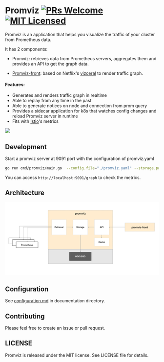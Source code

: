 # Promviz [![PRs Welcome](https://img.shields.io/badge/PRs-welcome-brightgreen.svg?style=flat)](http://makeapullrequest.com) [![MIT Licensed](https://img.shields.io/badge/license-MIT-blue.svg)](https://github.com/nghialv/promviz/blob/master/LICENSE)


Promviz is an application that helps you visualize the traffic of your cluster from Prometheus data.

It has 2 components:

- Promviz: retrieves data from Prometheus servers, aggregates them and provides an API to get the graph data.

- [Promviz-front](https://github.com/mjhd-devlion/promviz-front): based on Netflix's [vizceral](https://github.com/Netflix/vizceral) to render traffic graph.

#### Features:
- Generates and renders traffic graph in realtime
- Able to replay from any time in the past
- Able to generate notices on node and connection from prom query
- Provides a sidecar application for k8s that watches config changes and reload Promviz server in runtime
- Fits with [Istio](https://istio.io)'s metrics

![](https://github.com/nghialv/promviz/blob/master/documentation/sample_filter.png)

## Development
Start a promviz server at 9091 port with the configuration of promviz.yaml
```bash
go run cmd/promviz/main.go  --config.file="./promviz.yaml" --storage.path=/tmp/promvizdata
```

You can access `http://localhost:9091/graph` to check the metrics.

## Architecture

![](https://github.com/nghialv/promviz/blob/master/documentation/architecture.png)

## Configuration

See [configuration.md](https://github.com/nghialv/promviz/blob/master/documentation/configuration.md) in documentation directory.

## Contributing

Please feel free to create an issue or pull request.

## LICENSE

Promviz is released under the MIT license. See LICENSE file for details.
